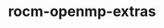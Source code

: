 ---
title: "rocm-openmp-extras"
layout: cache
categories: [package, develop]
meta: {"compilers": ["gcc@11.4.0"], "num_specs": 9, "num_specs_by_stack": {"e4s": 9, "root": 9}, "oss": ["ubuntu22.04"], "platforms": ["linux"], "stacks": ["e4s", "root"], "targets": ["x86_64_v3"], "versions": ["6.3.3"]}
spec_details: [{"compiler": "gcc@11.4.0", "hash": "5lf72jy67nfjrvz6swkexxutcjncm3xq", "os": "ubuntu22.04", "platform": "linux", "size": "-", "stacks": ["e4s", "root"], "target": "x86_64_v3", "variants": ["~asan", "build_system=generic", "patches:=6f77cb2"], "versions": ["6.3.3"]}, {"compiler": "gcc@11.4.0", "hash": "73nxhqpwzq426qhxpmbpfibnzurfnnzi", "os": "ubuntu22.04", "platform": "linux", "size": "-", "stacks": ["e4s", "root"], "target": "x86_64_v3", "variants": ["~asan", "build_system=generic", "patches:=6f77cb2"], "versions": ["6.3.3"]}, {"compiler": "gcc@11.4.0", "hash": "a5ftbiwjhy5pda2wcegqcjn622f54glz", "os": "ubuntu22.04", "platform": "linux", "size": "-", "stacks": ["e4s", "root"], "target": "x86_64_v3", "variants": ["~asan", "build_system=generic", "patches:=6f77cb2"], "versions": ["6.3.3"]}, {"compiler": "gcc@11.4.0", "hash": "aggoxlkky4jbmu5h2zeme635v6htq2ov", "os": "ubuntu22.04", "platform": "linux", "size": "-", "stacks": ["e4s", "root"], "target": "x86_64_v3", "variants": ["~asan", "build_system=generic", "patches:=6f77cb2"], "versions": ["6.3.3"]}, {"compiler": "gcc@11.4.0", "hash": "ed3snjm5dujie6rzvlm53ruk6ipttprq", "os": "ubuntu22.04", "platform": "linux", "size": "-", "stacks": ["e4s", "root"], "target": "x86_64_v3", "variants": ["~asan", "build_system=generic", "patches:=6f77cb2"], "versions": ["6.3.3"]}, {"compiler": "gcc@11.4.0", "hash": "hq4w4hex46juwwqtqjnh5cb5ipajud2f", "os": "ubuntu22.04", "platform": "linux", "size": "-", "stacks": ["e4s", "root"], "target": "x86_64_v3", "variants": ["~asan", "build_system=generic", "patches:=6f77cb2"], "versions": ["6.3.3"]}, {"compiler": "gcc@11.4.0", "hash": "imnas5mkhwdnaxvz7afkz6hfwqa3hnc6", "os": "ubuntu22.04", "platform": "linux", "size": "-", "stacks": ["e4s", "root"], "target": "x86_64_v3", "variants": ["~asan", "build_system=generic", "patches:=6f77cb2"], "versions": ["6.3.3"]}, {"compiler": "gcc@11.4.0", "hash": "u3sqesa7a7zd6ojswle4gn6m7sqr5vuu", "os": "ubuntu22.04", "platform": "linux", "size": "-", "stacks": ["e4s", "root"], "target": "x86_64_v3", "variants": ["~asan", "build_system=generic", "patches:=6f77cb2"], "versions": ["6.3.3"]}, {"compiler": "gcc@11.4.0", "hash": "w57q5on7aiyeadisp4nmv74qh52frhzp", "os": "ubuntu22.04", "platform": "linux", "size": "-", "stacks": ["e4s", "root"], "target": "x86_64_v3", "variants": ["~asan", "build_system=generic", "patches:=6f77cb2"], "versions": ["6.3.3"]}]
---
